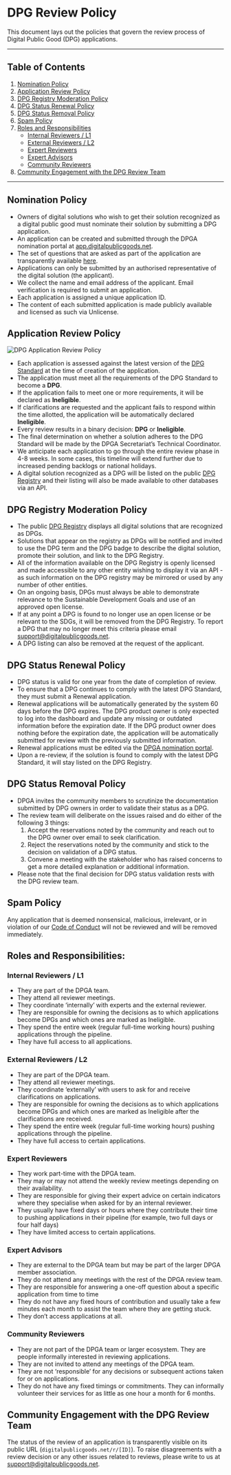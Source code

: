 # DPG Review Policy

This document lays out the policies that govern the review process of Digital Public Good (DPG) applications.

---

## Table of Contents

1. [Nomination Policy](#nomination-policy)
2. [Application Review Policy](#application-review-policy)
3. [DPG Registry Moderation Policy](#dpg-registry-moderation-policy)
4. [DPG Status Renewal Policy](#dpg-status-renewal-policy)
5. [DPG Status Removal Policy](#dpg-status-removal-policy)
6. [Spam Policy](#spam-policy)
7. [Roles and Responsibilities](#roles-and-responsibilities)
   - [Internal Reviewers / L1](#internal-reviewers--l1)
   - [External Reviewers / L2](#external-reviewers--l2)
   - [Expert Reviewers](#expert-reviewers)
   - [Expert Advisors](#expert-advisors)
   - [Community Reviewers](#community-reviewers)
8. [Community Engagement with the DPG Review Team](#community-engagement-with-the-dpg-review-team)

---

## Nomination Policy

- Owners of digital solutions who wish to get their solution recognized as a digital public good must nominate their solution by submitting a DPG application.
- An application can be created and submitted through the DPGA nomination portal at [app.digitalpublicgoods.net](https://app.digitalpublicgoods.net).
- The set of questions that are asked as part of the application are transparently available [here](https://github.com/DPGAlliance/DPG-Standard/blob/main/standard-questions.md).
- Applications can only be submitted by an authorised representative of the digital solution (the applicant).
- We collect the name and email address of the applicant. Email verification is required to submit an application.
- Each application is assigned a unique application ID.
- The content of each submitted application is made publicly available and licensed as such via Unlicense.

## Application Review Policy

![DPG Application Review Policy](./assets/dpg-review-flow.png)

- Each application is assessed against the latest version of the [DPG Standard](https://github.com/DPGAlliance/DPG-Standard/blob/main/standard.md) at the time of creation of the application.
- The application must meet all the requirements of the DPG Standard to become a **DPG**.
- If the application fails to meet one or more requirements, it will be declared as **Ineligible**.
- If clarifications are requested and the applicant fails to respond within the time allotted, the application will be automatically declared **Ineligible**.
- Every review results in a binary decision: **DPG** or **Ineligible**.
- The final determination on whether a solution adheres to the DPG Standard will be made by the DPGA Secretariat’s Technical Coordinator.
- We anticipate each application to go through the entire review phase in 4-8 weeks. In some cases, this timeline will extend further due to increased pending backlogs or national holidays.
- A digital solution recognized as a DPG will be listed on the public [DPG Registry](https://digitalpublicgoods.net/registry) and their listing will also be made available to other databases via an API.

## DPG Registry Moderation Policy

- The public [DPG Registry](https://digitalpublicgoods.net/registry) displays all digital solutions that are recognized as DPGs.
- Solutions that appear on the registry as DPGs will be notified and invited to use the DPG term and the DPG badge to describe the digital solution, promote their solution, and link to the DPG Registry.
- All of the information available on the DPG Registry is openly licensed and made accessible to any other entity wishing to display it via an API - as such information on the DPG registry may be mirrored or used by any number of other entities.
- On an ongoing basis, DPGs must always be able to demonstrate relevance to the Sustainable Development Goals and use of an approved open license.
- If at any point a DPG is found to no longer use an open license or be relevant to the SDGs, it will be removed from the DPG Registry. To report a DPG that may no longer meet this criteria please email support@digitalpublicgoods.net.
- A DPG listing can also be removed at the request of the applicant.

## DPG Status Renewal Policy

- DPG status is valid for one year from the date of completion of review.
- To ensure that a DPG continues to comply with the latest DPG Standard, they must submit a Renewal application.
- Renewal applications will be automatically generated by the system 60 days before the DPG expires. The DPG product owner is only expected to log into the dashboard and update any missing or outdated information before the expiration date. If the DPG product owner does nothing before the expiration date, the application will be automatically submitted for review with the previously submitted information.
- Renewal applications must be edited via the [DPGA nomination portal](https://app.digitalpublicgoods.net).
- Upon a re-review, if the solution is found to comply with the latest DPG Standard, it will stay listed on the DPG Registry.

## DPG Status Removal Policy 

- DPGA invites the community members to scrutinize the documentation submitted by DPG owners in order to validate their status as a DPG.
- The review team will deliberate on the issues raised and do either of the following 3 things: 
  1. Accept the reservations noted by the community and reach out to the DPG owner over email to seek clarification.
  2. Reject the reservations noted by the community and stick to the decision on validation of a DPG status. 
  3. Convene a meeting with the stakeholder who has raised concerns to get a more detailed explanation or additional information. 
- Please note that the final decision for DPG status validation rests with the DPG review team.

## Spam Policy

Any application that is deemed nonsensical, malicious, irrelevant, or in violation of our [Code of Conduct](https://github.com/DPGAlliance/.github/blob/main/CODE_OF_CONDUCT.md) will not be reviewed and will be removed immediately.

## Roles and Responsibilities:

### Internal Reviewers / L1

- They are part of the DPGA team.
- They attend all reviewer meetings.
- They coordinate ‘internally’ with experts and the external reviewer. 
- They are responsible for owning the decisions as to which applications become DPGs and which ones are marked as Ineligible.
- They spend the entire week (regular full-time working hours) pushing applications through the pipeline. 
- They have full access to all applications. 

### External Reviewers / L2

- They are part of the DPGA team.
- They attend all reviewer meetings.  
- They coordinate ‘externally’ with users to ask for and receive clarifications on applications.
- They are responsible for owning the decisions as to which applications become DPGs and which ones are marked as Ineligible after the clarifications are received. 
- They spend the entire week (regular full-time working hours) pushing applications through the pipeline.  
- They have full access to certain applications. 

### Expert Reviewers

- They work part-time with the DPGA team. 
- They may or may not attend the weekly review meetings depending on their availability. 
- They are responsible for giving their expert advice on certain indicators where they specialise when asked for by an internal reviewer. 
- They usually have fixed days or hours where they contribute their time to pushing applications in their pipeline (for example, two full days or four half days) 
- They have limited access to certain applications. 

### Expert Advisors

- They are external to the DPGA team but may be part of the larger DPGA member association. 
- They do not attend any meetings with the rest of the DPGA review team. 
- They are responsible for answering a one-off question about a specific application from time to time
- They do not have any fixed hours of contribution and usually take a few minutes each month to assist the team where they are getting stuck. 
- They don’t access applications at all.

### Community Reviewers

- They are not part of the DPGA team or larger ecosystem. They are people informally interested in reviewing applications.
- They are not invited to attend any meetings of the DPGA team. 
- They are not ‘responsible’ for any decisions or subsequent actions taken for or on applications. 
- They do not have any fixed timings or commitments. They can informally volunteer their services for as little as one hour a month for 6 months.
  
## Community Engagement with the DPG Review Team

The status of the review of an application is transparently visible on its public URL (`digitalpublicgoods.net/r/[ID]`). To raise disagreements with a review decision or any other issues related to reviews, please write to us at support@digitalpublicgoods.net.
